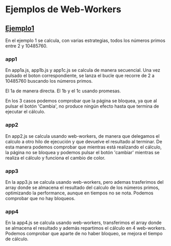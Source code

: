 # Ejemplos de Web-Workers

## [Ejemplo1](https://manufosela.github.io/webworkers-examples/example1/index.html)

En el ejemplo 1 se calcula, con varias estrategias, todos los números primos entre 2 y 10485760.

### app1

En app1a.js, app1b.js y app1c.js se calcula de manera secuencial. Una vez pulsado el boton correspondiente, se lanza el bucle que recorre de 2 a 10485760 buscando los números primos.

El 1a de manera directa.
El 1b y el 1c usando promesas.

En los 3 casos podemos comprobar que la página se bloquea, ya que al pulsar el botón 'Cambia', no produce ningún efecto hasta que termina de ejecutar el cálculo.

### app2

En app2.js se calcula usando web-workers, de manera que delegamos el calculo a otro hilo de ejecución y que devuelve el resultado al terminar.
De esta manera podemos comprobar que mientras está realizando el cálculo, la página no se bloquea y podemos pulsar el botón 'cambiar' mientras se realiza el cálculo y funciona el cambio de color.

### app3

En la app3.js se calcula usando web-workers, pero ademas trasferimos del array donde se almacena el resultado del calculo de los números primos, optimizando la performance, aunque en tiempos no se nota.
Podemos comprobar que no hay bloqueos.

### app4

En la app4.js se calcula usando web-workers, transferimos el array donde se almacena el resultado y además repartimos el cálculo en 4 web-workers.
Podemos comprobar que aparte de no haber bloqueo, se mejora el tiempo de cálculo.